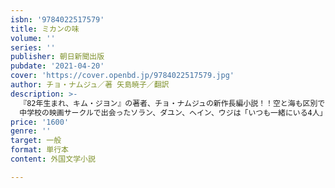```yaml
---
isbn: '9784022517579'
title: ミカンの味
volume: ''
series: ''
publisher: 朝日新聞出版
pubdate: '2021-04-20'
cover: 'https://cover.openbd.jp/9784022517579.jpg'
author: チョ・ナムジュ／著 矢島暁子／翻訳
description: >-
  『82年生まれ、キム・ジヨン』の著者、チョ・ナムジュの新作長編小説！！空と海も区別できない、恐ろしく黒い夜。その夜のように茫漠としていた心。互いの本心だけなく自分の本心もはっきりわからなかった。（本文より）まるで自分のことが描かれているかのようだと、女性たちからの高い共感と支持を集めてきた著者が新作小説『ミカンの味』で主人公に選んだのは、4人の女子中学生。
  中学校の映画サークルで出会ったソラン、ダユン、ヘイン、ウジは「いつも一緒にいる4人」として学内で知られている。中学3年生になる直前、済州島に行った彼女たちは衝動的に一つの約束を交わし、タイムカプセルに入れて埋める。未来が変わるかもしれないこの約束の裏には、さまざまな感情と計算による四者四様の理由が隠されていた。本作は、この約束をめぐる4人の少女たちの話を交互に生い立ちや現在を語る形で展開。幼なじみとの関係が突然終わってしまった傷を抱えるソラン、教師からの期待が大きく学校一モテるのにいつも寂しいダユン、古くさい父親と突然の困窮にイラ立ちを募らせるへイン、理由がわからないまま仲間外れにされた経験を引きずるウンジ。言葉にできない感情の狭間で揺れながらも何かを?もうともがく少女たちの物語は、いつかの自分の姿に重なり、うずく心を優しく包み込んでくれる。まったく新しい「私たちの物語」の始まりだ。■著書プロフィールチョ・ナムジュ／1978年、韓国・ソウル生まれ。梨花女子大学社会学科卒。卒業後は放送作家として社会派の「PD手帳」「生放送・今日の朝」など時事・教養番組を10年間担当した。2011年、長編小説『耳をすませば』で文学トンネ小説賞に入賞して文壇デビュー。16年に発表した『82年生まれ、キム・ジヨン』は韓国で130万部を超える大ベストセラーになり、世界25カ国で翻訳されている
price: '1600'
genre: ''
target: 一般
format: 単行本
content: 外国文学小説

---
```

